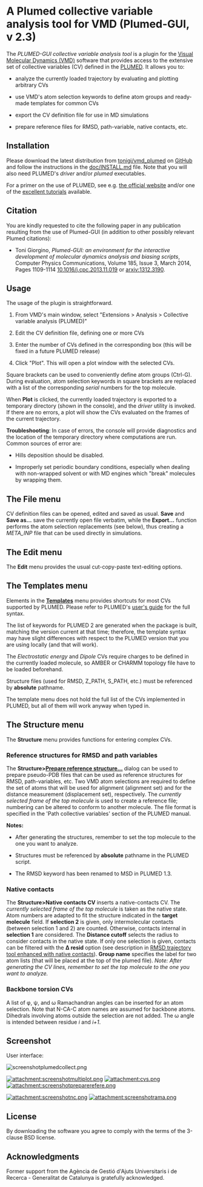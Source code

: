 A Plumed collective variable analysis tool for VMD (Plumed-GUI, v 2.3)
======================================================================

The *PLUMED-GUI collective variable analysis tool* is a plugin for the
[Visual Molecular Dynamics (VMD)](http://www.ks.uiuc.edu/Research/vmd/)
software that provides access to the extensive set of collective
variables (CV) defined in the [PLUMED](http://www.plumed-code.org/). It
allows you to:

-   analyze the currently loaded trajectory by evaluating and plotting
    arbitrary CVs

-   use VMD's atom selection keywords to define atom groups and
    ready-made templates for common CVs

-   export the CV definition file for use in MD simulations

-   prepare reference files for RMSD, path-variable, native contacts,
    etc.

Installation
------------

Please download the latest distribution from
[tonigi/vmd\_plumed](https://github.com/tonigi/vmd_plumed) on
[GitHub](http://www.multiscalelab.org/utilities/PlumedGUI/GitHub#) and
follow the instructions in the
[doc/INSTALL.md](https://github.com/tonigi/vmd_plumed/blob/master/doc/INSTALL.md)
file. Note that you will also need PLUMED's *driver* and/or *plumed*
executables.

For a primer on the use of PLUMED, see e.g. [the official
website](http://www.plumed-code.org/) and/or one of the [excellent
tutorials](https://sites.google.com/site/plumedtutorial2010/) available.

Citation
--------

You are kindly requested to cite the following paper in any publication
resulting from the use of Plumed-GUI (in addition to other possibly
relevant Plumed citations):

-   Toni Giorgino, *Plumed-GUI: an environment for the interactive
    development of molecular dynamics analysis and biasing scripts*,
    Computer Physics Communications, Volume 185, Issue 3, March 2014,
    Pages 1109-1114
    [10.1016/j.cpc.2013.11.019](http://dx.doi.org/10.1016/j.cpc.2013.11.019)
    or [arxiv:1312.3190](http://arxiv.org/abs/1312.3190).

Usage
-----

The usage of the plugin is straightforward.

1.  From VMD's main window, select "Extensions \> Analysis \> Collective
    variable analysis (PLUMED)"

2.  Edit the CV definition file, defining one or more CVs

3.  Enter the number of CVs defined in the corresponding box (this will
    be fixed in a future PLUMED release)

4.  Click "Plot". This will open a plot window with the selected CVs.

Square brackets can be used to conveniently define atom groups (Ctrl-G).
During evaluation, atom selection keywords in square brackets are
replaced with a list of the corresponding *serial* numbers for the top
molecule.

When **Plot** is clicked, the currently loaded trajectory is exported to
a temporary directory (shown in the console), and the *driver* utility
is invoked. If there are no errors, a plot will show the CVs evaluated
on the frames of the current trajectory.

**Troubleshooting**: In case of errors, the console will provide
diagnostics and the location of the temporary directory where
computations are run. Common sources of error are:

-   Hills deposition should be disabled.

-   Improperly set periodic boundary conditions, especially when dealing
    with non-wrapped solvent or with MD engines which "break" molecules
    by wrapping them.

The File menu
-------------

CV definition files can be opened, edited and saved as usual. **Save**
and **Save as...** save the currently open file verbatim, while the
**Export...** function performs the atom selection replacements (see
below), thus creating a *META\_INP* file that can be used directly in
simulations.

The Edit menu
-------------

The **Edit** menu provides the usual cut-copy-paste text-editing
options.

The Templates menu
------------------

Elements in the
**[Templates](http://img204.imageshack.us/i/29948613.png/)** menu
provides shortcuts for most CVs supported by PLUMED. Please refer to
PLUMED's [user's
guide](http://merlino.mi.infn.it/~plumed/PLUMED/Manual_and_Changelog_files/manual_1-2.pdf)
for the full syntax.

The list of keywords for PLUMED 2 are generated when the package is
built, matching the version current at that time; therefore, the
template syntax may have slight differences with respect to the PLUMED
version that you are using locally (and that will work).

The *Electrostatic energy* and *Dipole* CVs require charges to be
defined in the currently loaded molecule, so AMBER or CHARMM topology
file have to be loaded beforehand.

Structure files (used for RMSD, Z\_PATH, S\_PATH, etc.) must be
referenced by **absolute** pathname.

The template menu does not hold the full list of the CVs implemented in
PLUMED, but all of them will work anyway when typed in.

The Structure menu
------------------

The **Structure** menu provides functions for entering complex CVs.

### Reference structures for RMSD and path variables

The **Structure\>[Prepare reference
structure...](http://img835.imageshack.us/i/screenshotpreparerefere.png/)**
dialog can be used to prepare pseudo-PDB files that can be used as
reference structures for RMSD, path-variables, etc. Two VMD atom
selections are required to define the set of atoms that will be used for
alignment (alignment set) and for the distance measurement (displacement
set), respectively. The *currently selected frame of the top molecule*
is used to create a reference file; numbering can be altered to conform
to another molecule. The file format is specified in the 'Path
collective variables' section of the PLUMED manual.

**Notes:**

-   After generating the structures, remember to set the top molecule to
    the one you want to analyze.

-   Structures must be referenced by **absolute** pathname in the PLUMED
    script.

-   The RMSD keyword has been renamed to MSD in PLUMED 1.3.

### Native contacts

The **Structure\>Native contacts CV** inserts a native-contacts CV. The
*currently selected frame of the top molecule* is taken as the native
state. Atom numbers are adapted to fit the structure indicated in the
**target molecule** field. If **selection 2** is given, only
intermolecular contacts (between selection 1 and 2) are counted.
Otherwise, contacts internal in **selection 1** are considered. The
**Distance cutoff** selects the radius to consider contacts in the
native state. If only one selection is given, contacts can be filtered
with the **Δ resid** option (see description in [RMSD trajectory tool
enhanced with native
contacts](http://www.multiscalelab.org/utilities/PlumedGUI/utilities/RMSDTTNC#)).
**Group name** specifies the label for two atom lists (that will be
placed at the top of the plumed file). *Note: After generating the CV
lines, remember to set the top molecule to the one you want to analyze.*

### Backbone torsion CVs

A list of φ, ψ, and ω Ramachandran angles can be inserted for an atom
selection. Note that N-CA-C atom names are assumed for backbone atoms.
Dihedrals involving atoms outside the selection are not added. The ω
angle is intended between residue *i* and *i+1*.

Screenshot
----------

User interface:

![screenshotplumedcollect.png](http://www.multiscalelab.org//utilities/PlumedGUI?action=AttachFile&do=get&target=screenshotplumedcollect.png)

[![attachment:screenshotmultiplot.png](http://www.multiscalelab.org//utilities/PlumedGUI?action=AttachFile&do=get&target=screenshotmultiplot.png)](http://www.multiscalelab.org/utilities/PlumedGUI/utilities/PlumedGUI?action=AttachFile&do=get&target=screenshotmultiplot.png)
[![attachment:cvs.png](http://www.multiscalelab.org//utilities/PlumedGUI?action=AttachFile&do=get&target=cvs.png)](http://www.multiscalelab.org/utilities/PlumedGUI/utilities/PlumedGUI?action=AttachFile&do=get&target=cvs.png)
[![attachment:screenshotpreparerefere.png](http://www.multiscalelab.org//utilities/PlumedGUI?action=AttachFile&do=get&target=screenshotpreparerefere.png)](http://www.multiscalelab.org/utilities/PlumedGUI/utilities/PlumedGUI?action=AttachFile&do=get&target=screenshotpreparerefere.png)

[![attachment:screenshotnc.png](http://www.multiscalelab.org//utilities/PlumedGUI?action=AttachFile&do=get&target=screenshotnc.png)](http://www.multiscalelab.org/utilities/PlumedGUI/utilities/PlumedGUI?action=AttachFile&do=get&target=screenshotnc.png)
[![attachment:screenshotrama.png](http://www.multiscalelab.org//utilities/PlumedGUI?action=AttachFile&do=get&target=screenshotrama.png)](http://www.multiscalelab.org/utilities/PlumedGUI/utilities/PlumedGUI?action=AttachFile&do=get&target=screenshotrama.png)

License
-------

By downloading the software you agree to comply with the terms of the
3-clause BSD license.

Acknowledgments
---------------

Former support from the Agència de Gestió d'Ajuts Universitaris i de
Recerca - Generalitat de Catalunya is gratefully acknowledged.
